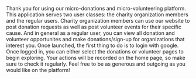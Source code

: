 Thank you for using our micro-donations and micro-volunteering platform. This application serves two user classes: the charity organization members and the regular users. Charity organization members can use our website to post donation requests as well as post volunteer events for their specific cause. And in general as a regular user, you can view all donation and volunteer opportunites and make donations/sign-up for organizations that interest you. Once launched, the first thing to do is to login with google. Once logged in, you can either select the donations or volunteer pages to begin exploring. Your actions will be recorded on the home page, so make sure to check it regularly. Feel free to be as generous and outgoing as you would like on the platform!
